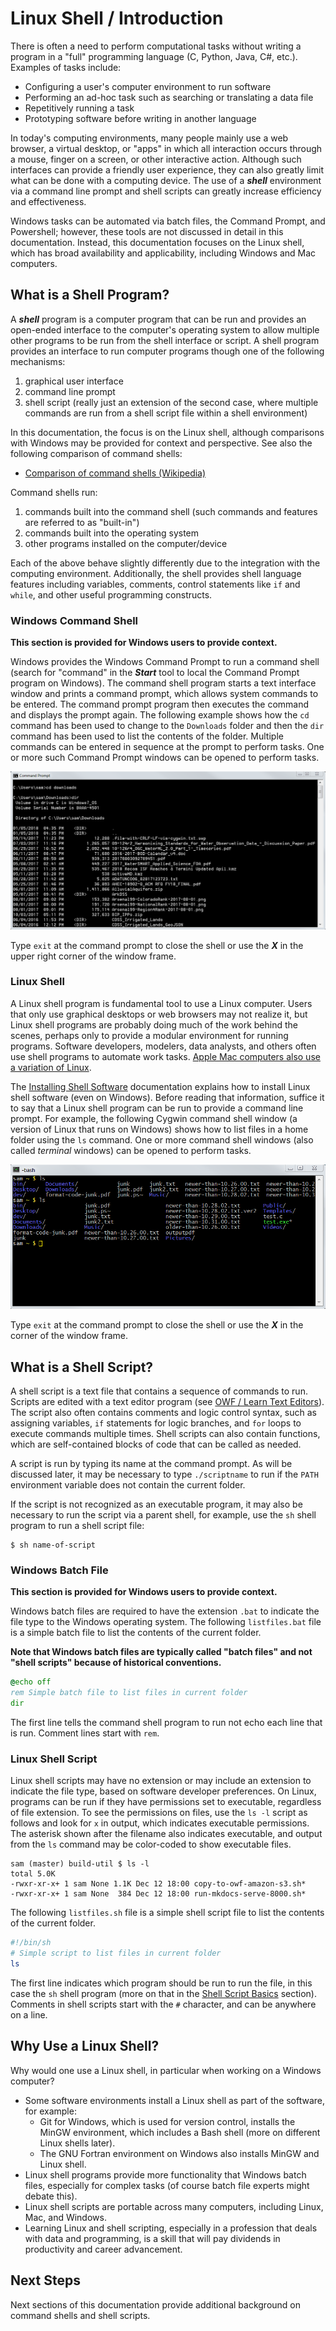 # Linux Shell / Introduction #

There is often a need to perform computational tasks without writing a program in a
"full" programming language (C, Python, Java, C#, etc.).
Examples of tasks include:

*   Configuring a user's computer environment to run software
*   Performing an ad-hoc task such as searching or translating a data file
*   Repetitively running a task
*   Prototyping software before writing in another language

In today's computing environments, many people mainly use a web browser,
a virtual desktop, or "apps" in which all interaction occurs through a mouse, finger on a screen, or other interactive action.
Although such interfaces can provide a friendly user experience,
they can also greatly limit what can be done with a computing device.
The use of a ***shell*** environment via a command line prompt and shell scripts can greatly increase efficiency and effectiveness.

Windows tasks can be automated via batch files, the Command Prompt, and Powershell; however,
these tools are not discussed in detail in this documentation.
Instead, this documentation focuses on the Linux shell, which has broad availability and applicability,
including Windows and Mac computers.

## What is a Shell Program? ##

A ***shell*** program is a computer program that can be run and provides
an open-ended interface to the computer's operating system to allow multiple other programs to be run from the shell interface or script.
A shell program provides an interface to run computer programs though one of the following mechanisms:

1.  graphical user interface
2.  command line prompt
3.  shell script (really just an extension of the second case, where multiple commands are run from a shell script file within a shell environment)

In this documentation, the focus is on the Linux shell, although comparisons with Windows may be provided for context and perspective.
See also the following comparison of command shells:

*   [Comparison of command shells (Wikipedia)](https://en.wikipedia.org/wiki/Comparison_of_command_shells)

Command shells run:

1.  commands built into the command shell (such commands and features are referred to as "built-in")
2.  commands built into the operating system
3.  other programs installed on the computer/device

Each of the above behave slightly differently due to the integration with the computing environment.
Additionally, the shell provides shell language features including variables, comments, control statements like `if` and `while`,
and other useful programming constructs.

### Windows Command Shell ###

**This section is provided for Windows users to provide context.**

Windows provides the Windows Command Prompt to run a command shell
(search for "command" in the ***Start*** tool to local the Command Prompt program on Windows).
The command shell program starts a text interface window and
prints a command prompt, which allows system commands to be entered.
The command prompt program then executes the command and displays the prompt again.
The following example shows how the `cd` command has been used to change to the `Downloads` folder
and then the `dir` command has been used to list the contents of the folder.
Multiple commands can be entered in sequence at the prompt to perform tasks.
One or more such Command Prompt windows can be opened to perform tasks.

![Windows command shell](images/windows-command-prompt1.png)

Type `exit` at the command prompt to close the shell or use the ***X*** in the upper right corner of the window frame.

### Linux Shell ###

A Linux shell program is fundamental tool to use a Linux computer.
Users that only use graphical desktops or web browsers may not realize it,
but Linux shell programs are probably doing much of the work behind the scenes,
perhaps only to provide a modular environment for running programs.
Software developers, modelers, data analysts, and others often use shell programs to automate work tasks.
[Apple Mac computers also use a variation of Linux](https://askubuntu.com/questions/11392/what-are-the-differences-between-mac-os-and-linux).

The [Installing Shell Software](../install/install) documentation explains how to install Linux shell software (even on Windows).
Before reading that information, suffice it to say that a Linux shell program can be run to provide a command line prompt.
For example, the following Cygwin command shell window (a version of Linux that runs on Windows)
shows how to list files in a home folder using the `ls` command.
One or more command shell windows (also called *terminal* windows) can be opened to perform tasks.

![Windows command shell](images/linux-shell-prompt1.png)

Type `exit` at the command prompt to close the shell or use the ***X*** in the corner of the window frame.

## What is a Shell Script? ##

A shell script is a text file that contains a sequence of commands to run.
Scripts are edited with a text editor program (see [OWF / Learn Text Editors](http://learn.openwaterfoundation.org/owf-learn-text-editors/)).
The script also often contains comments and logic control syntax, such as assigning variables, `if` statements for logic branches,
and `for` loops to execute commands multiple times.
Shell scripts can also contain functions, which are self-contained blocks of code that can be called as needed.

A script is run by typing its name at the command prompt.
As will be discussed later, it may be necessary to type `./scriptname` to run if the `PATH` environment variable does not contain the current folder.

If the script is not recognized as an executable program, it may also be necessary to run the script via a parent shell, for example,
use the `sh` shell program to run a shell script file:

```
$ sh name-of-script
```

### Windows Batch File ###

**This section is provided for Windows users to provide context.**

Windows batch files are required to have the extension `.bat` to indicate the file type to the Windows operating system.
The following `listfiles.bat` file is a simple batch file to list the contents of the current folder.

**Note that Windows batch files are typically called "batch files" and not "shell scripts" because of historical conventions.**


```bat
@echo off
rem Simple batch file to list files in current folder
dir
```

The first line tells the command shell program to run not echo each line that is run.
Comment lines start with `rem`.

### Linux Shell Script ###

Linux shell scripts may have no extension or may include an extension to indicate the file type,
based on software developer preferences.
On Linux, programs can be run if they have permissions set to executable, regardless of file extension.
To see the permissions on files, use the `ls -l` script as follows and look for `x` in output,
which indicates executable permissions.
The asterisk shown after the filename also indicates executable,
and output from the `ls` command may be color-coded to show executable files.

```
sam (master) build-util $ ls -l
total 5.0K
-rwxr-xr-x+ 1 sam None 1.1K Dec 12 18:00 copy-to-owf-amazon-s3.sh*
-rwxr-xr-x+ 1 sam None  384 Dec 12 18:00 run-mkdocs-serve-8000.sh*
```

The following `listfiles.sh` file is a simple shell script file to list the contents of the current folder.

```sh
#!/bin/sh
# Simple script to list files in current folder
ls
```

The first line indicates which program should be run to run the file, in this case the `sh` shell program
(more on that in the [Shell Script Basics](../shell-script-basics/shell-script-basics) section).
Comments in shell scripts start with the `#` character, and can be anywhere on a line.

## Why Use a Linux Shell? ##

Why would one use a Linux shell, in particular when working on a Windows computer?

*   Some software environments install a Linux shell as part of the software, for example:
    +   Git for Windows, which is used for version control, installs the MinGW environment,
        which includes a Bash shell (more on different Linux shells later).
    +   The GNU Fortran environment on Windows also installs MinGW and Linux shell.
*   Linux shell programs provide more functionality that Windows batch files, especially for complex tasks
    (of course batch file experts might debate this).
*   Linux shell scripts are portable across many computers, including Linux, Mac, and Windows.
*   Learning Linux and shell scripting, especially in a profession that deals with data and programming,
    is a skill that will pay dividends in productivity and career advancement.

## Next Steps

Next sections of this documentation provide additional background on command shells and shell scripts.
